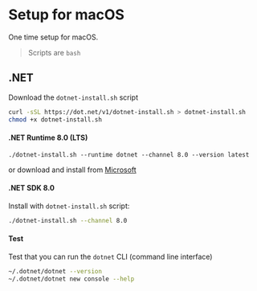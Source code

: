 # Setup for macOS

One time setup for macOS.

> Scripts are `bash`
>
> 

## .NET

Download the `dotnet-install.sh` script

```bash
curl -sSL https://dot.net/v1/dotnet-install.sh > dotnet-install.sh
chmod +x dotnet-install.sh
```

#### .NET Runtime 8.0 (LTS)

```
./dotnet-install.sh --runtime dotnet --channel 8.0 --version latest
```

or download and install from [Microsoft](https://dotnet.microsoft.com/en-us/download/dotnet/8.0)

#### .NET SDK 8.0

Install with `dotnet-install.sh` script:

```bash
./dotnet-install.sh --channel 8.0
```

#### Test

Test that you can run the `dotnet` CLI (command line interface)

```bash
~/.dotnet/dotnet --version
~/.dotnet/dotnet new console --help
```

#### 
